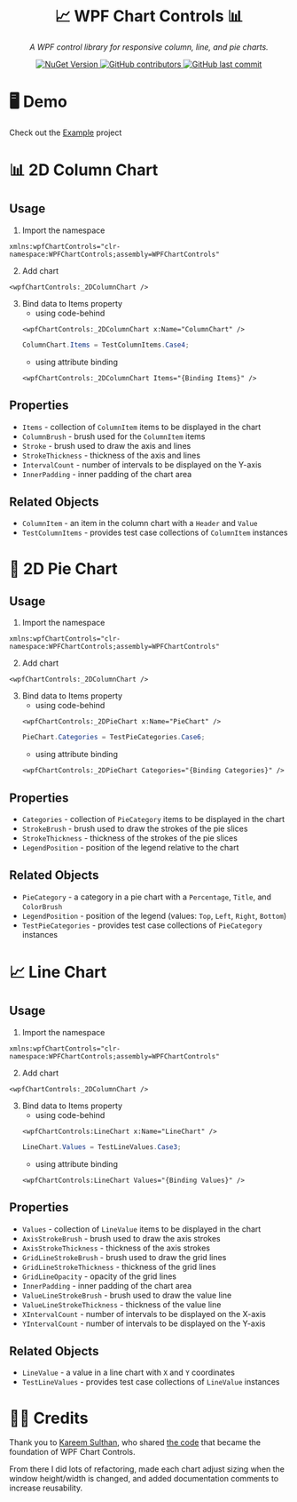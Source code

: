 <h1 align="center">
    📈 WPF Chart Controls 📊
</h1>

<p align="center">
    <i>A WPF control library for responsive column, line, and pie charts.</i>
</p>

<p align="center">
    <a href="https://www.nuget.org/packages/WPF-Chart-Controls/">
        <img alt="NuGet Version" src="https://img.shields.io/nuget/v/WPF-Chart-Controls?color=red">
    </a>
    <a href="https://github.com/JMHeartley/WPF-Chart-Controls/graphs/contributors">
        <img alt="GitHub contributors" src="https://img.shields.io/github/contributors/jmheartley/wpf-chart-controls?color=green">
    </a>
    <a href="https://github.com/JMHeartley/WPF-Chart-Controls/commits/master/">
        <img alt="GitHub last commit" src="https://img.shields.io/github/last-commit/jmheartley/wpf-chart-controls?color=blue">
    </a>
</p>

# 🖥️ Demo
Check out the [Example](https://github.com/JMHeartley/dTree-Seed/tree/main/Example) project


# 📊 2D Column Chart
## Usage
1. Import the namespace
``` xaml
xmlns:wpfChartControls="clr-namespace:WPFChartControls;assembly=WPFChartControls"
```
2. Add chart
``` xaml
<wpfChartControls:_2DColumnChart />
```
3. Bind data to Items property
    * using code-behind
    ``` xaml
    <wpfChartControls:_2DColumnChart x:Name="ColumnChart" />
    ```
    ``` csharp
    ColumnChart.Items = TestColumnItems.Case4;
    ```
    * using attribute binding
    ``` xaml
    <wpfChartControls:_2DColumnChart Items="{Binding Items}" />
    ```

## Properties
* `Items` - collection of `ColumnItem` items to be displayed in the chart
* `ColumnBrush` - brush used for the `ColumnItem` items
* `Stroke` - brush used to draw the axis and lines
* `StrokeThickness` - thickness of the axis and lines
* `IntervalCount` - number of intervals to be displayed on the Y-axis
* `InnerPadding` - inner padding of the chart area

## Related Objects
* `ColumnItem` - an item in the column chart with a `Header` and `Value`
* `TestColumnItems` - provides test case collections of `ColumnItem` instances


# 🥧 2D Pie Chart
## Usage
1. Import the namespace
``` xaml
xmlns:wpfChartControls="clr-namespace:WPFChartControls;assembly=WPFChartControls"
```
2. Add chart
``` xaml
<wpfChartControls:_2DColumnChart />
```
3. Bind data to Items property
    * using code-behind
    ``` xaml
    <wpfChartControls:_2DPieChart x:Name="PieChart" />
    ```
    ``` csharp
    PieChart.Categories = TestPieCategories.Case6;
    ```
    * using attribute binding
    ``` xaml
    <wpfChartControls:_2DPieChart Categories="{Binding Categories}" />
    ```

## Properties
* `Categories` - collection of `PieCategory` items to be displayed in the chart
* `StrokeBrush` - brush used to draw the strokes of the pie slices
* `StrokeThickness` - thickness of the strokes of the pie slices
* `LegendPosition` - position of the legend relative to the chart

## Related Objects
* `PieCategory` - a category in a pie chart with a `Percentage`, `Title`, and `ColorBrush`
* `LegendPosition` - position of the legend (values: `Top`, `Left`, `Right`, `Bottom`)
* `TestPieCategories` - provides test case collections of `PieCategory` instances


# 📈 Line Chart
## Usage
1. Import the namespace
``` xaml
xmlns:wpfChartControls="clr-namespace:WPFChartControls;assembly=WPFChartControls"
```
2. Add chart
``` xaml
<wpfChartControls:_2DColumnChart />
```
3. Bind data to Items property
    * using code-behind
    ``` xaml
    <wpfChartControls:LineChart x:Name="LineChart" />
    ```
    ``` csharp
    LineChart.Values = TestLineValues.Case3;
    ```
    * using attribute binding
    ``` xaml
    <wpfChartControls:LineChart Values="{Binding Values}" />
    ```

## Properties
* `Values` - collection of `LineValue` items to be displayed in the chart
* `AxisStrokeBrush` - brush used to draw the axis strokes
* `AxisStrokeThickness` - thickness of the axis strokes
* `GridLineStrokeBrush` - brush used to draw the grid lines
* `GridLineStrokeThickness` - thickness of the grid lines
* `GridLineOpacity` - opacity of the grid lines
* `InnerPadding` - inner padding of the chart area
* `ValueLineStrokeBrush` - brush used to draw the value line
* `ValueLineStrokeThickness` - thickness of the value line
* `XIntervalCount` - number of intervals to be displayed on the X-axis
* `YIntervalCount` - number of intervals to be displayed on the Y-axis

## Related Objects
* `LineValue` -  a value in a line chart with `X` and `Y` coordinates
* `TestLineValues` - provides test case collections of `LineValue` instances


# 💪🏾 Credits
Thank you to [Kareem Sulthan](https://github.com/kareemsulthan07), who shared [the code](https://github.com/kareemsulthan07/Charts) that became the foundation of WPF Chart Controls.

From there I did lots of refactoring, made each chart adjust sizing when the window height/width is changed, and added documentation comments to increase reusability.
